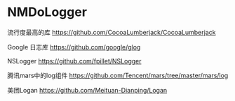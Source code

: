 #  NMDoLogger

流行度最高的库
https://github.com/CocoaLumberjack/CocoaLumberjack

Google 日志库
https://github.com/google/glog

NSLogger
https://github.com/fpillet/NSLogger

腾讯mars中的log组件
https://github.com/Tencent/mars/tree/master/mars/log

美团Logan
https://github.com/Meituan-Dianping/Logan
